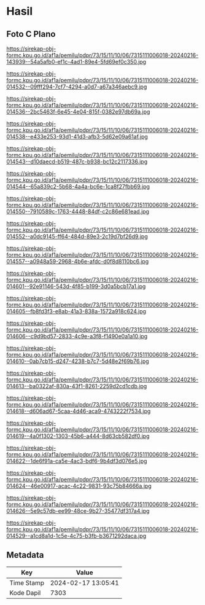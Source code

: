 # Hasil

## Foto C Plano

https://sirekap-obj-formc.kpu.go.id/af1a/pemilu/pdpr/73/15/11/10/06/7315111006018-20240216-143939--54a5afb0-ef1c-4ad1-89e4-5fd69ef0c350.jpg

https://sirekap-obj-formc.kpu.go.id/af1a/pemilu/pdpr/73/15/11/10/06/7315111006018-20240216-014532--09fff294-7cf7-4294-a0d7-a67a346aebc9.jpg

https://sirekap-obj-formc.kpu.go.id/af1a/pemilu/pdpr/73/15/11/10/06/7315111006018-20240216-014536--2bc5463f-6e45-4e04-815f-0382e97db69a.jpg

https://sirekap-obj-formc.kpu.go.id/af1a/pemilu/pdpr/73/15/11/10/06/7315111006018-20240216-014538--e433e253-93d1-41d3-afb3-5d62e09a61af.jpg

https://sirekap-obj-formc.kpu.go.id/af1a/pemilu/pdpr/73/15/11/10/06/7315111006018-20240216-014543--d10daecd-b519-487c-b938-bc12c2117336.jpg

https://sirekap-obj-formc.kpu.go.id/af1a/pemilu/pdpr/73/15/11/10/06/7315111006018-20240216-014544--65a839c2-5b68-4a4a-bc6e-1ca8f27fbb69.jpg

https://sirekap-obj-formc.kpu.go.id/af1a/pemilu/pdpr/73/15/11/10/06/7315111006018-20240216-014550--7910589c-1763-4448-84df-c2c86e681ead.jpg

https://sirekap-obj-formc.kpu.go.id/af1a/pemilu/pdpr/73/15/11/10/06/7315111006018-20240216-014552--a0dc9145-ff64-484d-89e3-2c19d7bf26d9.jpg

https://sirekap-obj-formc.kpu.go.id/af1a/pemilu/pdpr/73/15/11/10/06/7315111006018-20240216-014557--a0948a59-2968-4b6e-afdc-d0f8d8110bc6.jpg

https://sirekap-obj-formc.kpu.go.id/af1a/pemilu/pdpr/73/15/11/10/06/7315111006018-20240216-014601--92e91146-543d-4f85-b199-3d0a5bcb17a1.jpg

https://sirekap-obj-formc.kpu.go.id/af1a/pemilu/pdpr/73/15/11/10/06/7315111006018-20240216-014605--fb8fd3f3-e8ab-41a3-838a-1572a918c624.jpg

https://sirekap-obj-formc.kpu.go.id/af1a/pemilu/pdpr/73/15/11/10/06/7315111006018-20240216-014606--c9d9bd57-2833-4c9e-a3f8-f1490e0a1a10.jpg

https://sirekap-obj-formc.kpu.go.id/af1a/pemilu/pdpr/73/15/11/10/06/7315111006018-20240216-014610--0ab7cb15-d247-4238-b7c7-5d48e2f69b76.jpg

https://sirekap-obj-formc.kpu.go.id/af1a/pemilu/pdpr/73/15/11/10/06/7315111006018-20240216-014613--ba0322af-830a-43f1-8261-2259d2cd1cdb.jpg

https://sirekap-obj-formc.kpu.go.id/af1a/pemilu/pdpr/73/15/11/10/06/7315111006018-20240216-014618--d606ad67-5caa-4d46-aca9-4743222f7534.jpg

https://sirekap-obj-formc.kpu.go.id/af1a/pemilu/pdpr/73/15/11/10/06/7315111006018-20240216-014619--4a0f1302-1303-45b6-a444-8d63cb582df0.jpg

https://sirekap-obj-formc.kpu.go.id/af1a/pemilu/pdpr/73/15/11/10/06/7315111006018-20240216-014622--1de6f91a-ca5e-4ac3-bdf6-9b4df3d076e5.jpg

https://sirekap-obj-formc.kpu.go.id/af1a/pemilu/pdpr/73/15/11/10/06/7315111006018-20240216-014624--46e00917-acac-4c22-9831-93c75b84666a.jpg

https://sirekap-obj-formc.kpu.go.id/af1a/pemilu/pdpr/73/15/11/10/06/7315111006018-20240216-014626--5e9c57db-ee99-48ce-9b27-35477df317a4.jpg

https://sirekap-obj-formc.kpu.go.id/af1a/pemilu/pdpr/73/15/11/10/06/7315111006018-20240216-014529--a1cd8a1d-1c5e-4c75-b3fb-b3671292daca.jpg


## Metadata

| Key        | Value               |
| ---------- | ------------------- |
| Time Stamp | 2024-02-17 13:05:41 |
| Kode Dapil | 7303                |



